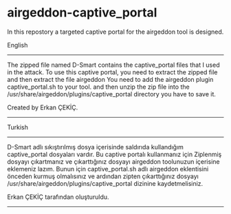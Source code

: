 # airgeddon-captive_portal
In this repostory a targeted captive portal for the airgeddon tool is designed.

English
*******************************************************************************************************************

The zipped file named D-Smart contains the captive_portal files that I used in the attack.
To use this captive portal, you need to extract the zipped file and then extract the file airgeddon 
You need to add the airgeddon plugin captive_portal.sh to your tool. 
and then unzip the zip file into the /usr/share/airgeddon/plugins/captive_portal directory 
you have to save it.

Created by Erkan ÇEKİÇ.

******************************************************************************************************************




Turkish
*******************************************************************************************************************

D-Smart adlı sıkıştırılmış dosya içerisinde saldırıda kullandığım captive_portal dosyaları vardır.
Bu captive portalı kullanmanız için Ziplenmiş dosyayı çıkartmanız ve çıkarttığınız dosyayı airgeddon 
toolunuzun içerisine eklemeniz lazım. Bunun için captive_portal.sh adlı airgeddon eklentisini önceden 
kurmuş olmalısınız ve ardından zipten çıkarttığınız dosyayı /usr/share/airgeddon/plugins/captive_portal	dizinine 
kaydetmelisiniz.

Erkan ÇEKİÇ tarafından oluşturuldu.

******************************************************************************************************************




